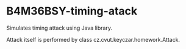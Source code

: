 # B4M36BSY-timing-atack

Simulates timing attack using Java library. 

Attack itself is performed by class cz.cvut.keyczar.homework.Attack.

